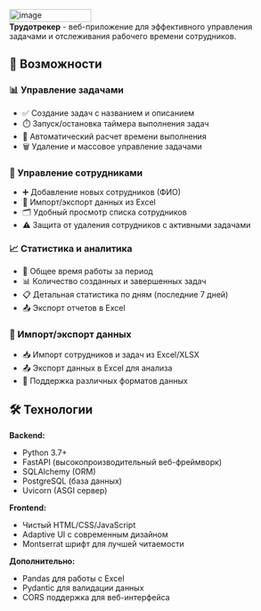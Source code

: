 <img width="147" height="23" alt="image" src="https://github.com/user-attachments/assets/0c0a391c-fe69-4ee2-954a-91c0a6d45486" />
<br>
<b>Трудотрекер</b> - веб-приложение для эффективного управления задачами и отслеживания рабочего времени сотрудников.

## 🚀 Возможности

### 📊 Управление задачами
- ✅ Создание задач с названием и описанием
- ⏱️ Запуск/остановка таймера выполнения задач
- 📝 Автоматический расчет времени выполнения
- 🗑️ Удаление и массовое управление задачами

### 👥 Управление сотрудниками
- ➕ Добавление новых сотрудников (ФИО)
- 🔄 Импорт/экспорт данных из Excel
- 🗂️ Удобный просмотр списка сотрудников
- ⚠️ Защита от удаления сотрудников с активными задачами

### 📈 Статистика и аналитика
- 📅 Общее время работы за период
- 📊 Количество созданных и завершенных задач
- 📋 Детальная статистика по дням (последние 7 дней)
- 📤 Экспорт отчетов в Excel

### 🔄 Импорт/экспорт данных
- 📥 Импорт сотрудников и задач из Excel/XLSX
- 📤 Экспорт данных в Excel для анализа
- 🔄 Поддержка различных форматов данных

## 🛠️ Технологии

**Backend:**
- Python 3.7+
- FastAPI (высокопроизводительный веб-фреймворк)
- SQLAlchemy (ORM)
- PostgreSQL (база данных)
- Uvicorn (ASGI сервер)

**Frontend:**
- Чистый HTML/CSS/JavaScript
- Adaptive UI с современным дизайном
- Montserrat шрифт для лучшей читаемости

**Дополнительно:**
- Pandas для работы с Excel
- Pydantic для валидации данных
- CORS поддержка для веб-интерфейса
